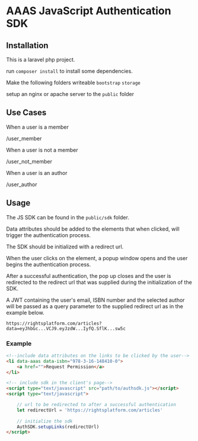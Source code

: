 AAAS JavaScript Authentication SDK
============================

## Installation

This is a laravel php project.

run ```composer install``` to install some dependencies.

Make the following folders writeable
	```bootstrap```
	```storage```

setup an nginx or apache server to the ```public``` folder

## Use Cases

When a user is a member

/user_member

When a user is not a member

/user_not_member

When a user is an author

/user_author


## Usage
The JS SDK can be found in the ```public/sdk``` folder.

Data attributes should be added to the elements that when clicked, will trigger the authentication process.

The SDK should be initialized with a redirect url.

When the user clicks on the element, a popup window opens and the user begins the authentication process.

After a successful authentication, the pop up closes and the user is redirected to the redirect url that was supplied during the initialization of the SDK. 

A JWT containing the user's email, ISBN number and the selected author will be passed as a query parameter to the supplied redirect url as in the example below.

```https://rightsplatform.com/articles?data=eyJhbGc...VCJ9.eyJzdW...IyfQ.SflK...sw5c```

### Example 
```html
<!--include data attributes on the links to be clicked by the user-->
<li data-aaas data-isbn="978-3-16-148410-0">
    <a href="">Request Permission</a>
</li>

<!-- include sdk in the client's page-->
<script type="text/javascript" src="path/to/authsdk.js"></script>
<script type="text/javascript">

    // url to be redirected to after a successful authentication
    let redirectUrl = 'https://rightsplatform.com/articles'
    
    // initialize the sdk
    AuthSDK.setupLinks(redirectUrl)
</script>
```
